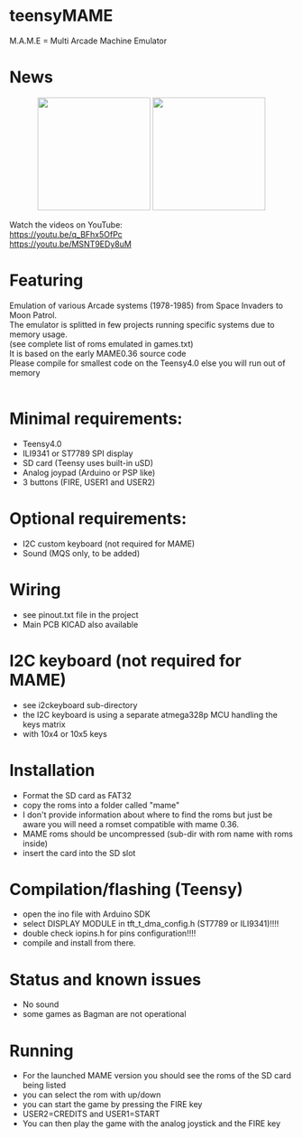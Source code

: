 # teensyMAME

M.A.M.E = Multi Arcade Machine Emulator

# News

<p align="center">
<img src="/images/pcb.png" width=200 />  
<img src="/images/teensy4SD.png" width=200 />  
</p>



Watch the videos on YouTube:<br>
https://youtu.be/q_BFhx5OfPc<br>
https://youtu.be/MSNT9EDy8uM<br>


# Featuring
Emulation of various Arcade systems (1978-1985) from Space Invaders to Moon Patrol.<br>
The emulator is splitted in few projects running specific systems due to memory usage.<br>
(see complete list of roms emulated in games.txt)<br> 
It is based on the early MAME0.36 source code <br>
Please compile for smallest code on the Teensy4.0 else you will run out of memory<br><br>

# Minimal requirements:
- Teensy4.0
- ILI9341 or ST7789 SPI display
- SD card (Teensy uses built-in uSD)
- Analog joypad (Arduino or PSP like)
- 3 buttons (FIRE, USER1 and USER2)

# Optional requirements:
- I2C custom keyboard (not required for MAME)
- Sound (MQS only, to be added)

# Wiring
- see pinout.txt file in the project
- Main PCB KICAD also available

# I2C keyboard (not required for MAME)
- see i2ckeyboard sub-directory
- the I2C keyboard is using a separate atmega328p MCU handling the keys matrix
- with 10x4 or 10x5 keys

# Installation
- Format the SD card as FAT32
- copy the roms into a folder called "mame"
- I don't provide information about where to find the roms but just be aware you will need a romset compatible with mame 0.36. 
- MAME roms should be uncompressed (sub-dir with rom name with roms inside)
- insert the card into the SD slot

# Compilation/flashing (Teensy)
- open the ino file with Arduino SDK
- select DISPLAY MODULE in tft_t_dma_config.h (ST7789 or ILI9341)!!!!
- double check iopins.h for pins configuration!!!!
- compile and install from there.

# Status and known issues
- No sound
- some games as Bagman are not operational

# Running
- For the launched MAME version you should see the roms of the SD card being listed
- you can select the rom with up/down 
- you can start the game by pressing the FIRE key
- USER2=CREDITS and USER1=START
- You can then play the game with the analog joystick and the FIRE key  
